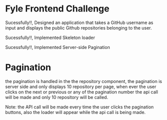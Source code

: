 # Fyle Frontend Challenge

Sucessfully!!, Designed an application that takes a GitHub username as input and displays the public Github repositories belonging to the user.

Sucessfully!!, Implemented Skeleton loader

Sucessfully!!, Implemented Server-side Pagination

# Pagination

the pagination is handled in the the repository component, the pagination is server side and only displays 10 repository per page, when ever the user clicks on the next or previous or any of the pagination number the api call will be made and only 10 repository will be called.

Note: the API call will be made every time the user clicks the pagination buttons, also the loader will appear while the api call is being made.


